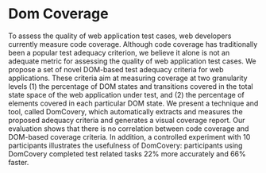 Dom Coverage
============
To assess the quality of web application test cases, web developers currently measure code coverage. Although code coverage has traditionally been a popular test adequacy criterion, we believe it alone is not an adequate metric for assessing the quality of web application test cases. We propose a set of novel DOM-based test adequacy criteria for web applications. These criteria aim at measuring coverage at two granularity levels (1) the percentage of DOM states and transitions covered in the total state space of the web application under test, and (2) the percentage of elements covered in each particular DOM state. We present a technique and tool, called DomCovery, which automatically extracts and measures the proposed adequacy criteria and generates a visual coverage report. Our evaluation shows that there is no correlation between code coverage and DOM-based coverage criteria. In addition, a controlled experiment with 10 participants illustrates the usefulness of DomCovery: participants using DomCovery completed test related tasks 22% more accurately and 66% faster.

